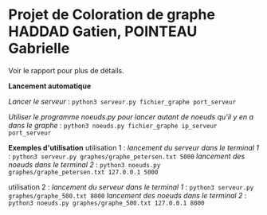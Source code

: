 # Projet de Coloration de graphe HADDAD Gatien, POINTEAU Gabrielle
Voir le rapport pour plus de détails.

**Lancement automatique**

*Lancer le serveur* : 
``python3 serveur.py fichier_graphe port_serveur``

*Utiliser le programme noeuds.py pour lancer autant de noeuds qu'il y en a dans le graphe* : 
``python3 noeuds.py fichier_graphe ip_serveur port_serveur``


**Exemples d'utilisation**
utilisation 1 :
*lancement du serveur dans le terminal 1* : ``python3 serveur.py graphes/graphe_petersen.txt 5000``
*lancement des noeuds dans le terminal 2* : ``python3 noeuds.py graphes/graphe_petersen.txt 127.0.0.1 5000``

utilisation 2 :
*lancement du serveur dans le terminal 1* : ``python3 serveur.py graphes/graphe_500.txt 8000``
*lancement des noeuds dans le terminal 2* : ``python3 noeuds.py graphes/graphe_500.txt 127.0.0.1 8000``
